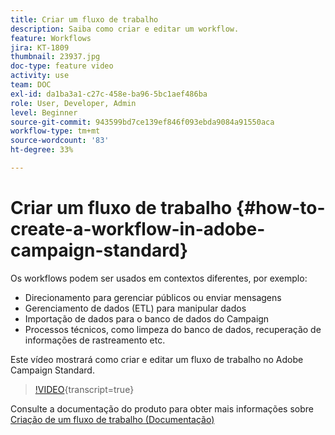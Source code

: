 ```yaml
---
title: Criar um fluxo de trabalho
description: Saiba como criar e editar um workflow.
feature: Workflows
jira: KT-1809
thumbnail: 23937.jpg
doc-type: feature video
activity: use
team: DOC
exl-id: da1ba3a1-c27c-458e-ba96-5bc1aef486ba
role: User, Developer, Admin
level: Beginner
source-git-commit: 943599bd7ce139ef846f093ebda9084a91550aca
workflow-type: tm+mt
source-wordcount: '83'
ht-degree: 33%

---
```


# Criar um fluxo de trabalho {#how-to-create-a-workflow-in-adobe-campaign-standard}

Os workflows podem ser usados em contextos diferentes, por exemplo:

* Direcionamento para gerenciar públicos ou enviar mensagens
* Gerenciamento de dados (ETL) para manipular dados
* Importação de dados para o banco de dados do Campaign
* Processos técnicos, como limpeza do banco de dados, recuperação de informações de rastreamento etc.

Este vídeo mostrará como criar e editar um fluxo de trabalho no Adobe Campaign Standard.

>[!VIDEO](https://video.tv.adobe.com/v/23937?learn=on){transcript=true}

Consulte a documentação do produto para obter mais informações sobre [Criação de um fluxo de trabalho (Documentação)](https://experienceleague.adobe.com/docs/campaign-standard/using/managing-processes-and-data/workflow-general-operation/building-a-workflow.html?lang=pt-BR)
